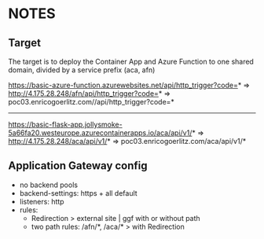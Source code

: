 # NOTES

## Target

The target is to deploy the Container App and Azure Function to one shared domain, divided by a service prefix (aca, afn)

https://basic-azure-function.azurewebsites.net/api/http_trigger?code=*
=>
http://4.175.28.248/afn/api/http_trigger?code=*
=>
poc03.enricogoerlitz.com//api/http_trigger?code=*

----

https://basic-flask-app.jollysmoke-5a66fa20.westeurope.azurecontainerapps.io/aca/api/v1/*
=>
http://4.175.28.248/aca/api/v1/*
=>
poc03.enricogoerlitz.com/aca/api/v1/*

## Application Gateway config

- no backend pools
- backend-settings: https + all default
- listeners: http
- rules:
    - Redirection > external site | ggf with or without path
    - two path rules: /afn/\*, /aca/\* > with Redirection